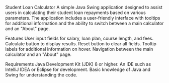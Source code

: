 Student Loan Calculator
A simple Java Swing application designed to assist users in calculating their student loan repayments based on various parameters. The application includes a user-friendly interface with tooltips for additional information and the ability to switch between a main calculator and an "About" page.

Features
User input fields for salary, loan plan, course length, and fees.
Calculate button to display results.
Reset button to clear all fields.
Tooltip labels for additional information on hover.
Navigation between the main calculator and an "About" page.

Requirements
Java Development Kit (JDK) 8 or higher.
An IDE such as IntelliJ IDEA or Eclipse for development.
Basic knowledge of Java and Swing for understanding the code.
